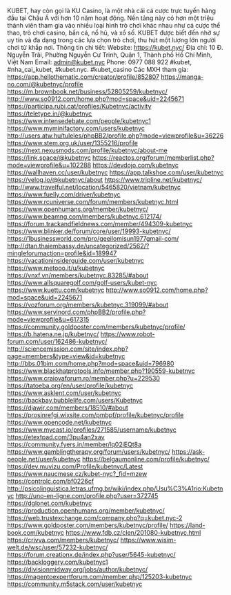 KUBET, hay còn gọi là KU Casino, là một nhà cái cá cược trực tuyến hàng đầu tại Châu Á với hơn 10 năm hoạt động. Nền tảng này có hơn một triệu thành viên tham gia vào nhiều loại hình trò chơi khác nhau như cá cược thể thao, trò chơi casino, bắn cá, nổ hũ, và xổ số. KUBET được biết đến nhờ sự uy tín và đa dạng trong các lựa chọn trò chơi, thu hút một lượng lớn người chơi từ khắp nơi.
Thông tin chi tiết:
Website: https://kubet.nyc/
Địa chỉ: 10 Đ. Nguyễn Trãi, Phường Nguyễn Cư Trinh, Quận 1, Thành phố Hồ Chí Minh, Việt Nam
Email: admin@kubet.nyc
Phone: 0977 088 922
#kubet, #nha_cai_kubet, #kubet.nyc. #kubet_casino
Các MXH tham gia:
https://app.hellothematic.com/creator/profile/852807 
https://manga-no.com/@kubetnyc/profile 
https://m.brownbook.net/business/52805259/kubetnyc/ 
http://www.so0912.com/home.php?mod=space&uid=2245671 
https://participa.rubi.cat/profiles/Kubetnyc/activity 
https://teletype.in/@kubetnyc 
https://www.intensedebate.com/people/kubetnyc1 
https://www.myminifactory.com/users/kubetnyc 
http://users.atw.hu/tuleles/phpBB2/profile.php?mode=viewprofile&u=36226 
https://www.stem.org.uk/user/1355216/profile 
https://next.nexusmods.com/profile/kubetnyc/about-me 
https://link.space/@kubetnyc 
https://reactos.org/forum/memberlist.php?mode=viewprofile&u=102288 
https://devdojo.com/kubetnyc 
https://wallhaven.cc/user/kubetnyc 
https://app.talkshoe.com/user/kubetnyc 
https://velog.io/@kubetnyc/about 
https://www.tripline.net/kubetnyc/ 
http://www.travelful.net/location/5465820/vietnam/kubetnyc 
https://www.fuelly.com/driver/kubetnyc 
https://www.rcuniverse.com/forum/members/kubetnyc.html 
https://www.openhumans.org/member/kubetnyc/ 
https://www.beamng.com/members/kubetnyc.612174/ 
https://forum.trackandfieldnews.com/member/494309-kubetnyc  
https://www.blinker.de/forum/core/user/19993-kubetnyc/ 
https://1businessworld.com/pro/geeilomisun1977gmail-com/ 
http://dtan.thaiembassy.de/uncategorized/2562/?mingleforumaction=profile&id=189947 
https://vacationinsiderguide.com/user/kubetnyc 
https://www.metooo.it/u/kubetnyc 
https://vnxf.vn/members/kubetnyc.83285/#about 
https://www.allsquaregolf.com/golf-users/kubet-nyc 
https://www.kuettu.com/kubetnyc 
http://www.so0912.com/home.php?mod=space&uid=2245671 
https://vozforum.org/members/kubetnyc.319099/#about 
https://www.servinord.com/phpBB2/profile.php?mode=viewprofile&u=617315 
https://community.goldposter.com/members/kubetnyc/profile/ 
https://b.hatena.ne.jp/kubetnyc/ 
https://www.robot-forum.com/user/162486-kubetnyc/ 
http://sciencemission.com/site/index.php?page=members&type=view&id=kubetnyc  
http://bbs.01bim.com/home.php?mod=space&uid=796980 
https://www.blackhatprotools.info/member.php?190559-kubetnyc 
https://www.craiovaforum.ro/member.php?u=229530 
https://tatoeba.org/en/user/profile/kubetnyc 
https://www.asklent.com/user/kubetnyc  
https://backbay.bubblelife.com/users/Kubetnyc 
https://djawir.com/members/18510/#about  
https://prosinrefgi.wixsite.com/pmbpf/profile/kubetnyc/profile  
https://www.opencode.net/kubetnyc 
https://www.mycast.io/profiles/271585/username/kubetnyc 
https://etextpad.com/3pu4an2xav 
https://community.fyers.in/member/lq02iEQt8a 
https://www.gamblingtherapy.org/forum/users/kubetnyc/ 
https://ask-people.net/user/kubetnyc 
https://belgaumonline.com/profile/kubetnyc/ 
https://dev.muvizu.com/Profile/kubetnyc/Latest  
https://www.naucmese.cz/kubet-nyc?_fid=mzew 
https://controlc.com/bf0226cf 
http://psicolinguistica.letras.ufmg.br/wiki/index.php/Usu%C3%A1rio:Kubetnyc 
http://uno-en-ligne.com/profile.php?user=372745 
https://dglonet.com/kubetnyc 
https://production.openhumans.org/member/kubetnyc/ 
https://web.trustexchange.com/company.php?q=kubet.nyc-2 
https://www.goldposter.com/members/kubetnyc/profile/ 
https://land-book.com/kubetnyc 
https://www.fdb.cz/clen/201080-kubetnyc.html 
https://crivva.com/members/kubetnyc/ 
https://www.wisim-welt.de/wsc/user/57232-kubetnyc/  
https://forum.creationx.de/index.php?user/5645-kubetnyc/ 
https://backloggery.com/kubetnyc1 
https://divisionmidway.org/jobs/author/kubetnyc/ 
https://magentoexpertforum.com/member.php/125203-kubetnyc 
https://community.m5stack.com/user/kubetnyc 
